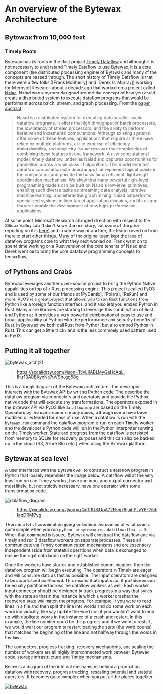 # An overview of the Bytewax Architecture

## Bytewax from 10,000 feet

### Timely Roots

Bytewax has its roots in the Rust project [Timely Dataflow]() and although it is not necessary to understand Timely Dataflow to use Bytewax, it is a core component (the distributed processing engine) of Bytewax and many of the concepts are passed through. The short history of Timely Dataflow is that there were a few folks ([Frank McSherry] and [Derek G. Murray]) working for Microsoft Research about a decade ago that worked on a project called [Naiad](https://www.youtube.com/watch?v=yyhMI9r0A9E). Naiad was a system designed around the concept of how you could create a distributed system to execute dataflow programs that would be performant across batch, stream, and graph processing. From the [paper abstract](https://dl.acm.org/doi/10.1145/2517349.2522738): 
> Naiad is a distributed system for executing data parallel, cyclic dataflow programs. It offers the high throughput of batch processors, the low latency of stream processors, and the ability to perform iterative and incremental computations. Although existing systems offer some of these features, applications that require all three have relied on multiple platforms, at the expense of efficiency, maintainability, and simplicity. Naiad resolves the complexities of combining these features in one framework.
> A new computational model, timely dataflow, underlies Naiad and captures opportunities for parallelism across a wide class of algorithms. This model enriches dataflow computation with timestamps that represent logical points in the computation and provide the basis for an efficient, lightweight coordination mechanism.
> We show that many powerful high-level programming models can be built on Naiad's low-level primitives, enabling such diverse tasks as streaming data analysis, iterative machine learning, and interactive graph mining. Naiad outperforms specialized systems in their target application domains, and its unique features enable the development of new high-performance applications.

At some point, Microsoft Research changed direction with respect to the Silicon Valley Lab (I don't know the real story, but some of the prior reporting on it is [here](https://www.vox.com/2014/9/18/11631044/microsoft-shuts-down-silicon-valley-research-lab-amid-broader-layoffs)) and in some way or another, the team moved on from there to start other things. Many of the original team kept the idea of dataflow programs core to what they next worked on. Frank went on to spend time working on a Rust version of the core tenants of Naiad and Derek went on to bring the core dataflow programming concepts to tensorflow.

## of Pythons and Crabs

Bytewax leverages another open-source project to bring the Python Native capabilities on top of a Rust processing engine. This project is called PyO3 and is used by some of our friends at [PyDantic], [Polars], [ReRun] and more. PyO3 is a great project that allows you to run Rust functions from Python like a foreign function interface, and it also lets you embed Python in Rust. Many more libraries are starting to leverage this combination of Rust and Python as it provides a very powerful combination of easy to use and broad applicability of Python with the performance and security benefits of Rust. In Bytewax we both call Rust from Python, but also embed Python in Rust. This can get a little tricky and is the less commonly used pattern used in PyO3.

## Putting it all together

![bytewax_arch(2)](https://github.com/bytewax/developer-relations/assets/6073079/1e5a25f9-3f76-414f-a652-c5f54876f06d)
> https://excalidraw.com/#json=TdvLIlABLMyGeHdAqL-Ih,r13ADBKyxNq7uVShJgg58g

This is a rough diagram of the Bytewax architecture. The developer interacts with the Bytewax API by writing Python code. The describe the dataflow program via connectors and operators and provide the Python native code that will execute any transformations. The operators exposed in the bytewax API via PyO3 like `dataflow.map` are based on the Timely Operators by the same name in many cases, although some have been modified or extended for ease of use. When a dataflow is run with the `bytewax.run` command the dataflow program is run on each Timely worker and the developer's Python code will run in the Python interpreter running on the Timely worker. State and progress from the dataflow is persisted from memory to SQLite for recovery purposes and this can also be backed up in the cloud (S3, Azure Blob etc.) when using the Bytewax platform.

## Bytewax at sea level

A user interfaces with the Bytewax API to construct a dataflow program in Python that loosely resembles the image below. A dataflow will at the very least run on one Timely worker, have one input and output connector and most likely, but not strictly necessary, have one operator with some transformation code.

![dataflow_diagram](https://github.com/bytewax/developer-relations/assets/6073079/073c14e8-f942-4138-8477-28a76be7f0fa)
> https://excalidraw.com/#json=qiQd1RU8tUoA72E5nj76r,uhPLyY6F7i5hIaqDRMi7yg

There is a lot of coordination going on behind the scenes of what seems quite simple when you run `python -m bytewax.run dataflow:flow -p 3`. When that command is issued, Bytewax will construct the dataflow and via timely and run 3 dataflow workers on separate processes. These all communicate via Timely communication mechanisms and are essentially independent aside from stateful operations when data is exchanged to ensure the right data lands on the right worker.

Once the workers have started and established communication, then the dataflow program will begin executing. The operators in Timely are eager and will consume data as fast as possible. The input operators are designed to be stateful and partitioned. This means that input data, if partitioned can be equally partitioned across the dataflow workers as well. Each worker input connector should be designed to track progress in a way that syncs with the state so that in the instance in which a worker crashes the recovered state will match the progress. For example, if you were to read lines in a file and then split the line into words and do some work on each word individually, like say update the word count you wouldn't want to end up with duplicate words in the instance of a crash and restart. In this example, the line number could be the progress and if we were to restart, we would want our program to restart loading the state (the word counts) that matches the beginning of the line and not halfway through the words in the line.

The connectors, progress tracking, recovery mechanisms, and scaling the number of workers are all highly interconnected work between Bytewax code, storage infrastructure and Timely mechanisms.

Below is a diagram of the internal mechanisms behind a production dataflow with recovery, progress tracking, rescaling potential and stateful operators. It becomes quite complex when you put all the pieces together.

[![bytewax](https://mermaid.ink/img/pako:eNqlVW1v2jAQ_iuWP6wgQUbS8iq10gICIRVlWiYtbNkHkxiISOzIsdsyK_99jsM7rIL1W3x3z91zzzlnCQMaYtiDC4bSJfg-8EkmZuXBh99wJhIM-igOwABxNI_pqw998jyW8iujC4azDIxJKnieg3odzBklPMIMiDREHCvTE3j-MZHySxCIRMTKVga-UrZSYbt4HWhLaTOKwgBl_J2w_oV8QSwyfhbpStlfIkJwnOcFaVA3QMroDANDu32CSegT5XLB4yNgZbc4pcFSnZ_AGHwC7rgIONBE9R2KgEeUHEniKklcXjS90-Ow2KhfhBRUfVhRVFMQhTWwwutaWa_aA5lGz9YcZz7UDbhDT8phFKvOyjZvwTreQMoJSnfIOw19u7sE3YP-i-b0AzSnF2mu36c59cm4ooWuFrCI4yTTLs8zK78Mw_hd3aTTSV5QLHB132RFT2ouYuCkmCFOGfCqxbCd6QXXtKpEcbzS_8-0nmcdVN4zcsyKI7hiCsyihGNtj5ZK65jadIKYbBQpy94yPff6kZ-Mobifu-6um8EHi_XV30lJgPg1l2YLtbd_mY2ClSg1sm-8c_ZeX2ei9LcnRYIlRozPMOLlEAbDE34H_s8XF9PQPliKW3pXIQfD89V3BAo3i-YYpneKrXfUjQqM-jeJf4KVcoTYDC3Uw0DjGAfqHym0HJ9vPLVeYQ0mmCUoCtUjI30CVC2-xImaaE99hoitivWZqzgkOHXXJIA9zgSuwfIRGURIrd5ka0wR-Unp4RH2JHyDPdNsGVbbvO9aHcuyWs2WVYNrZTa6je59wzLN5sND477Vaec1-EdnaBidTsdsm61mt9tpmFbDyv8CUTQ8UQ?type=png)](https://mermaid.live/edit#pako:eNqlVW1v2jAQ_iuWP6wgQUbS8iq10gICIRVlWiYtbNkHkxiISOzIsdsyK_99jsM7rIL1W3x3z91zzzlnCQMaYtiDC4bSJfg-8EkmZuXBh99wJhIM-igOwABxNI_pqw998jyW8iujC4azDIxJKnieg3odzBklPMIMiDREHCvTE3j-MZHySxCIRMTKVga-UrZSYbt4HWhLaTOKwgBl_J2w_oV8QSwyfhbpStlfIkJwnOcFaVA3QMroDANDu32CSegT5XLB4yNgZbc4pcFSnZ_AGHwC7rgIONBE9R2KgEeUHEniKklcXjS90-Ow2KhfhBRUfVhRVFMQhTWwwutaWa_aA5lGz9YcZz7UDbhDT8phFKvOyjZvwTreQMoJSnfIOw19u7sE3YP-i-b0AzSnF2mu36c59cm4ooWuFrCI4yTTLs8zK78Mw_hd3aTTSV5QLHB132RFT2ouYuCkmCFOGfCqxbCd6QXXtKpEcbzS_8-0nmcdVN4zcsyKI7hiCsyihGNtj5ZK65jadIKYbBQpy94yPff6kZ-Mobifu-6um8EHi_XV30lJgPg1l2YLtbd_mY2ClSg1sm-8c_ZeX2ei9LcnRYIlRozPMOLlEAbDE34H_s8XF9PQPliKW3pXIQfD89V3BAo3i-YYpneKrXfUjQqM-jeJf4KVcoTYDC3Uw0DjGAfqHym0HJ9vPLVeYQ0mmCUoCtUjI30CVC2-xImaaE99hoitivWZqzgkOHXXJIA9zgSuwfIRGURIrd5ka0wR-Unp4RH2JHyDPdNsGVbbvO9aHcuyWs2WVYNrZTa6je59wzLN5sND477Vaec1-EdnaBidTsdsm61mt9tpmFbDyv8CUTQ8UQ)
